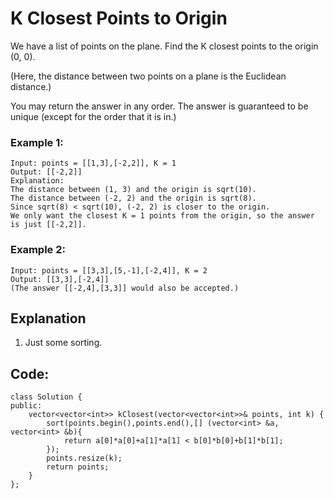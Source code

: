 # K Closest Points to Origin

We have a list of points on the plane.  Find the K closest points to the origin (0, 0).

(Here, the distance between two points on a plane is the Euclidean distance.)

You may return the answer in any order.  The answer is guaranteed to be unique (except for the order that it is in.)

 

### Example 1:

    Input: points = [[1,3],[-2,2]], K = 1
    Output: [[-2,2]]
    Explanation: 
    The distance between (1, 3) and the origin is sqrt(10).
    The distance between (-2, 2) and the origin is sqrt(8).
    Since sqrt(8) < sqrt(10), (-2, 2) is closer to the origin.
    We only want the closest K = 1 points from the origin, so the answer is just [[-2,2]].

### Example 2:

    Input: points = [[3,3],[5,-1],[-2,4]], K = 2
    Output: [[3,3],[-2,4]]
    (The answer [[-2,4],[3,3]] would also be accepted.)




## Explanation

1. Just some sorting.

## Code:

```
class Solution {
public:
    vector<vector<int>> kClosest(vector<vector<int>>& points, int k) {
        sort(points.begin(),points.end(),[] (vector<int> &a, vector<int> &b){
            return a[0]*a[0]+a[1]*a[1] < b[0]*b[0]+b[1]*b[1];
        });
        points.resize(k);
        return points;
    }
};
```